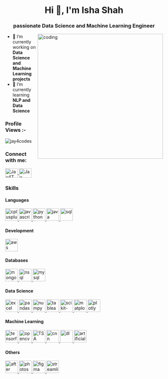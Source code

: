 <h1 align="center">Hi 👋, I'm Isha Shah</h1>
<h3 align="center">passionate Data Science and Machine Learning Engineer</h3>

<img align="right" alt="coding" width="400" src="https://media2.giphy.com/media/L1R1tvI9svkIWwpVYr/giphy.gif?cid=ecf05e47oav5htifguji4vz39yh9l9yzbo1525apfbjtdamk&ep=v1_gifs_search&rid=giphy.gif&ct=g">

-  🔭 I’m currently working on **Data Science and Machine Learning projects**<br>
- 🌱 I’m currently learning **NLP and Data Science**<br>

<p align="right"> 
    <h3>Profile Views :-</h3>
    <img src="https://komarev.com/ghpvc/?username=jay4codes&label=Profile%20views&color=0e75b6&style=flat" alt="jay4codes" /> 
</p>
<p align="left">
  <h3>Connect with me:</h3>
  <a href="https://twitter.com/Jay4Tweeting" target="_blank">
    <img 
      align="center" 
      src="https://raw.githubusercontent.com/rahuldkjain/github-profile-readme-generator/master/src/images/icons/Social/twitter.svg" 
      alt="Jay4Tweeting" 
      height="30" 
      width="40" />
  </a>
  <a href="https://www.linkedin.com/in/jay-jain-a9bb12200/" target="_blank">
    <img 
      align="center"
      src="https://raw.githubusercontent.com/rahuldkjain/github-profile-readme-generator/master/src/images/icons/Social/linked-in-alt.svg" 
      alt="Jay Jain" 
      height="30" 
      width="40" />
  </a>
</p>

<p align="left">
  <h3>Skills</h3>
  <h4>Languages</h4>
  <a href="#">
    <img src="https://jay-jain.netlify.app/icons/cpp.svg" alt="cplusplus" width="40" height="40"/> 
  </a>
  <a href="https://reactjs.org/" target="_blank" rel="noreferrer">
    <img src="https://jay-jain.netlify.app/icons/js.svg" alt="javascript" width="40" height="40"/>
  </a> 
  <a href="https://www.python.org" target="_blank">
    <img src="https://jay-jain.netlify.app/icons/python.svg" alt="python" width="40" height="40"/>
  </a>
  <a href="https://www.java.com/en/" target="_blank">
    <img src="https://jay-jain.netlify.app/icons/java.svg" alt="java" width="40" height="40"/>
  </a>
  <a href="#">
    <img src="https://jay-jain.netlify.app/icons/sql.png" alt="sql" width="40" height="40"/>
  </a>
  
  <h4>Development</h4>
  <a href="https://aws.amazon.com" target="_blank" rel="noreferrer">
    <img src="https://jay-jain.netlify.app/icons/aws.svg" alt="aws" width="40" height="40"/>
  </a>
  <h4>Databases</h4>
  <a href="https://www.mongodb.com/" target="_blank" rel="noreferrer">
    <img src="https://jay-jain.netlify.app/icons/mongodb-icon.svg" alt="mongodb" width="40" height="40"/>
  </a>
  <a href="#">
    <img src="https://jay-jain.netlify.app/icons/nosql.svg" alt="nsql" width="40" height="40"/>
  </a>
  <a href="https://www.mysql.com/" target="_blank">
    <img src="https://jay-jain.netlify.app/icons/mysql.svg" alt="mysql" width="40" height="40"/>
  </a>
  <h4>Data Science</h4>
  <a href="#">    
    <img src="https://jay-jain.netlify.app/icons/excel.png" alt="excel" width="40" height="40"/>
  </a>
  <a href="https://pandas.pydata.org/" target="_blank" rel="noreferrer">
    <img src="https://jay-jain.netlify.app/icons/pandas.png" alt="pandas" width="40" height="40"/>
  </a>
  <a href="https://numpy.org/" target="_blank" rel="noreferrer">
    <img src="https://jay-jain.netlify.app/icons/numpy.png" alt="numpy" width="40" height="40"/>
  </a>
  <a href="https://www.tableau.com/" target="_blank" rel="noreferrer">
    <img src="https://jay-jain.netlify.app/icons/tableau.svg" alt="tableau" width="40" height="40"/>
  </a>
  <a href="https://scikit-learn.org/" target="_blank" rel="noreferrer">
    <img src="https://jay-jain.netlify.app/icons/scikit.png" alt="scikit-learn" width="40" height="40"/>
  </a>
  <a href="https://matplotlib.org/" target="_blank" rel="noreferrer">
    <img src="https://jay-jain.netlify.app/icons/matplotlib.svg" alt="matplotlib" width="40" height="40"/>
  </a>
  <a href="https://plotly.com/" target="_blank" rel="noreferrer">
    <img src="https://jay-jain.netlify.app/icons/plotly.svg" alt="plotly" width="40" height="40"/>
  </a>
  <h4>Machine Learning</h4>
  <a href="https://www.tensorflow.org" target="_blank" rel="noreferrer">
    <img src="https://jay-jain.netlify.app/icons/tensorflow.svg" alt="tensorflow" width="40" height="40"/>
  </a>
  <a href="https://opencv.org/" target="_blank" rel="noreferrer">
    <img src="https://jay-jain.netlify.app/icons/opencv.svg" alt="opencv" width="40" height="40"/>
  </a>
  <a href="#">
    <img src="https://jay-jain.netlify.app/icons/tsa.png" alt="TSA" width="40" height="40"/>
  </a>
  <a href="#">  
    <img src="https://jay-jain.netlify.app/icons/cnn.png" alt="cnn" width="40" height="40"/>
  </a>
  <a href="#">
    <img src="https://jay-jain.netlify.app/icons/dl.png" alt="dl" width="40" height="40"/>
  </a>

  <a href="#">
    <img src="https://jay-jain.netlify.app/icons/artificial-intelligence.svg" alt="artificial-intelligence" width="40" height="40"/>
  </a>
  <h4>Others</h4>
  <a href="https://www.adobe.com/in/products/aftereffects.html" target="_blank" rel="noreferrer">
    <img src="https://jay-jain.netlify.app/icons/blender.svg" alt="after effects" width="40" height="40"/>
  </a>
  <a href="https://www.photoshop.com/en" target="_blank" rel="noreferrer">
    <img src="https://jay-jain.netlify.app/icons/adobe-photoshop.svg" alt="photoshop" width="40" height="40"/>
  </a>
  <a href="https://www.figma.com/" target="_blank" rel="noreferrer">
    <img src="https://jay-jain.netlify.app/icons/figma.svg" alt="figma" width="40" height="40"/>
  </a>
  <a href="https://streamlit.io/" target="_blank" rel="noreferrer">
    <img src="https://jay-jain.netlify.app/icons/streamlit.svg" alt="streamlit" width="40" height="40"/>
  </a>
</p>
<br>
